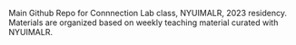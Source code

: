 Main Github Repo for Connnection Lab class, NYUIMALR, 2023 residency. 
Materials are organized based on weekly teaching material curated with NYUIMALR. 
